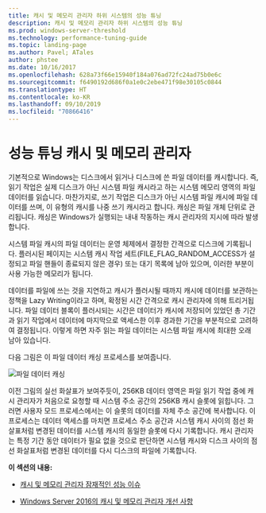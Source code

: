 ```yaml
---
title: 캐시 및 메모리 관리자 하위 시스템의 성능 튜닝
description: 캐시 및 메모리 관리자 하위 시스템의 성능 튜닝
ms.prod: windows-server-threshold
ms.technology: performance-tuning-guide
ms.topic: landing-page
ms.author: Pavel; ATales
author: phstee
ms.date: 10/16/2017
ms.openlocfilehash: 628a73f66e15940f184a076ad72fc24ad75b0e6c
ms.sourcegitcommit: f6490192d686f0a1e0c2ebe471f98e30105c0844
ms.translationtype: HT
ms.contentlocale: ko-KR
ms.lasthandoff: 09/10/2019
ms.locfileid: "70866416"
---
```

# <a name="performance-tuning-cache-and-memory-manager"></a>성능 튜닝 캐시 및 메모리 관리자

기본적으로 Windows는 디스크에서 읽거나 디스크에 쓴 파일 데이터를 캐시합니다. 즉, 읽기 작업은 실제 디스크가 아닌 시스템 파일 캐시라고 하는 시스템 메모리 영역의 파일 데이터를 읽습니다. 마찬가지로, 쓰기 작업은 디스크가 아닌 시스템 파일 캐시에 파일 데이터를 쓰며, 이 유형의 캐시를 나중 쓰기 캐시라고 합니다. 캐싱은 파일 개체 단위로 관리됩니다. 캐싱은 Windows가 실행되는 내내 작동하는 캐시 관리자의 지시에 따라 발생합니다.

시스템 파일 캐시의 파일 데이터는 운영 체제에서 결정한 간격으로 디스크에 기록됩니다. 플러시된 페이지는 시스템 캐시 작업 세트(FILE\_FLAG\_RANDOM\_ACCESS가 설정되고 파일 핸들이 종료되지 않은 경우) 또는 대기 목록에 남아 있으며, 이러한 부분이 사용 가능한 메모리가 됩니다.

데이터를 파일에 쓰는 것을 지연하고 캐시가 플러시될 때까지 캐시에 데이터를 보관하는 정책을 Lazy Writing이라고 하며, 확정된 시간 간격으로 캐시 관리자에 의해 트리거됩니다. 파일 데이터 블록이 플러시되는 시간은 데이터가 캐시에 저장되어 있었던 총 기간과 읽기 작업에서 데이터에 마지막으로 액세스한 이후 경과한 기간을 부분적으로 고려하여 결정됩니다. 이렇게 하면 자주 읽는 파일 데이터는 시스템 파일 캐시에 최대한 오래 남아 있습니다.

다음 그림은 이 파일 데이터 캐싱 프로세스를 보여줍니다.

![파일 데이터 캐싱](../../media/perftune-guide-file-data-caching.png)

이전 그림의 실선 화살표가 보여주듯이, 256KB 데이터 영역은 파일 읽기 작업 중에 캐시 관리자가 처음으로 요청할 때 시스템 주소 공간의 256KB 캐시 슬롯에 읽힙니다. 그러면 사용자 모드 프로세스에서는 이 슬롯의 데이터를 자체 주소 공간에 복사합니다. 이 프로세스는 데이터 액세스를 마치면 프로세스 주소 공간과 시스템 캐시 사이의 점선 화살표처럼 변경된 데이터를 시스템 캐시의 동일한 슬롯에 다시 기록합니다. 캐시 관리자는 특정 기간 동안 데이터가 필요 없을 것으로 판단하면 시스템 캐시와 디스크 사이의 점선 화살표처럼 변경된 데이터를 다시 디스크의 파일에 기록합니다.

**이 섹션의 내용:**

-   [캐시 및 메모리 관리자 잠재적인 성능 이슈](troubleshoot.md)

-   [Windows Server 2016의 캐시 및 메모리 관리자 개선 사항](improvements-in-2016.md)
